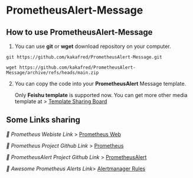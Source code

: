 # PrometheusAlert-Message

## How to use PrometheusAlert-Message

1. You can use **git** or **wget** download repository on your computer.
```
git https://github.com/kakafred/PrometheusAlert-Message.git

wget https://github.com/kakafred/PrometheusAlert-Message/archive/refs/heads/main.zip
```

2. You can copy the code into your **PrometheusAlert** Message template.

   Only **Feishu template** is supported now. You can get more other media template at > [Template Sharing Board](https://github.com/feiyu563/PrometheusAlert/issues/30)



## Some Links sharing

*🔗 Prometheus Webiste Link* > [Prometheus Web](https://prometheus.io/) 

*🔗 Prometheus Project Github Link* > [Prometheus](https://github.com/prometheus/prometheus) 

*🔗 PrometheusAlert Project Github Link* > [PrometheusAlert](https://github.com/feiyu563/PrometheusAlert)

*🔗 Awesome Prometheus Alerts Link*> [Alertmanager Rules](https://awesome-prometheus-alerts.grep.to/)
